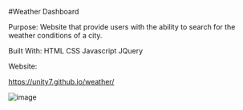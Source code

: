 #Weather Dashboard

Purpose:
Website that provide users with the ability to search for the weather conditions of a city.

Built With:
HTML
CSS
Javascript
JQuery

Website:

https://unity7.github.io/weather/

![image](https://user-images.githubusercontent.com/44449168/111918361-f736c080-8a41-11eb-8a0f-a3cbafecab78.png)
